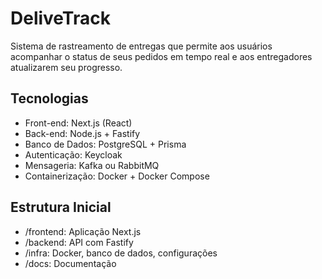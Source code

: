 # DeliveTrack

Sistema de rastreamento de entregas que permite aos usuários acompanhar o status de seus pedidos em tempo real e aos entregadores atualizarem seu progresso.

## Tecnologias
- Front-end: Next.js (React)
- Back-end: Node.js + Fastify
- Banco de Dados: PostgreSQL + Prisma
- Autenticação: Keycloak
- Mensageria: Kafka ou RabbitMQ
- Containerização: Docker + Docker Compose

## Estrutura Inicial
- /frontend: Aplicação Next.js
- /backend: API com Fastify
- /infra: Docker, banco de dados, configurações
- /docs: Documentação
